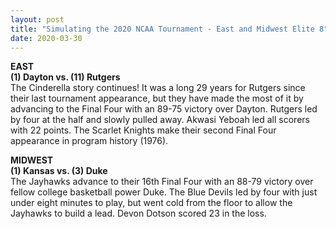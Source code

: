 ```yaml
---
layout: post
title: "Simulating the 2020 NCAA Tournament - East and Midwest Elite 8"
date: 2020-03-30
---
```


**EAST**  
**(1) Dayton vs. (11) Rutgers**           
The Cinderella story continues! It was a long 29 years for Rutgers since their last tournament appearance, but they have made the most of it by advancing to the Final Four with an 89-75 victory over Dayton. 
Rutgers led by four at the half and slowly pulled away. Akwasi Yeboah led all scorers with 22 points. The Scarlet Knights make their second Final Four appearance in program history (1976).  

**MIDWEST**  
**(1) Kansas vs. (3) Duke**  
The Jayhawks advance to their 16th Final Four with an 88-79 victory over fellow college basketball power Duke. The Blue Devils led by four with just under eight minutes to play, but went cold from the floor to allow the Jayhawks to build a lead. 
Devon Dotson scored 23 in the loss.  

